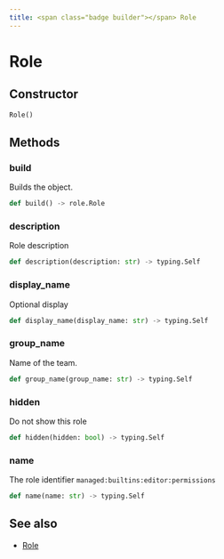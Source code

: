 ```yaml
---
title: <span class="badge builder"></span> Role
---
```

# <span class="badge builder"></span> Role

## Constructor

```python
Role()
```
## Methods

### <span class="badge object-method"></span> build

Builds the object.

```python
def build() -> role.Role
```

### <span class="badge object-method"></span> description

Role description

```python
def description(description: str) -> typing.Self
```

### <span class="badge object-method"></span> display_name

Optional display

```python
def display_name(display_name: str) -> typing.Self
```

### <span class="badge object-method"></span> group_name

Name of the team.

```python
def group_name(group_name: str) -> typing.Self
```

### <span class="badge object-method"></span> hidden

Do not show this role

```python
def hidden(hidden: bool) -> typing.Self
```

### <span class="badge object-method"></span> name

The role identifier `managed:builtins:editor:permissions`

```python
def name(name: str) -> typing.Self
```

## See also

 * <span class="badge object-type-class"></span> [Role](./object-Role.md)
